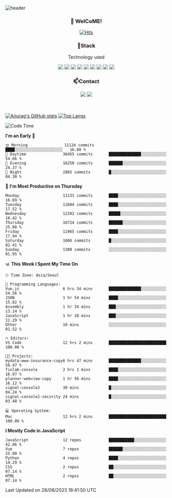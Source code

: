 ![header](https://capsule-render.vercel.app/api?type=waving&color=gradient&height=200&text=Kyungjoon&fontAlign=70&fontAlignY=40&animation=twinkling)

<h3 align="center">👋 WelCoME!</h3>

<div align=center>
  
[![Hits](https://hits.seeyoufarm.com/api/count/incr/badge.svg?url=https%3A%2F%2Fgithub.com%2Fuvula6921&count_bg=%2322BAC9&title_bg=%23827F7F&icon=iconify.svg&icon_color=%2325A27F&title=visits&edge_flat=false)](https://hits.seeyoufarm.com)
  
</div>
<h3 align="center">📌Stack</h3>
<p align="center">Technology used</p>
<div align="center"><img src="https://img.shields.io/badge/HTML5-E34F26?style=flat-square&logo=HTML5&logoColor=white"></img> <img src="https://img.shields.io/badge/CSS3-0A84FF?style=flat-square&logo=CSS3&logoColor=white"></img> <img src="https://img.shields.io/badge/JavaScript-FFCD11?style=flat-square&logo=JavaScript&logoColor=white"></img> <img src="https://img.shields.io/badge/React-00BCF6?style=flat-square&logo=React&logoColor=white"></img> <img src="https://img.shields.io/badge/jQuery-3655FF?style=flat-square&logo=jQuery&logoColor=white"></img> <img src="https://img.shields.io/badge/Ruby-E0115F?style=flat-square&logo=Ruby&logoColor=white"></img> <img src="https://img.shields.io/badge/Python-4B8BBE?style=flat-square&logo=Python&logoColor=white"></img> <img src="https://img.shields.io/badge/Vue-4FC08D?style=flat-square&logo=Vue.js&logoColor=white"></img> <img src="https://img.shields.io/badge/Nuxt-00DC82?style=flat-square&logo=Nuxt.js&logoColor=white"></img></div>

<h3 align="center">📫Contact</h3>
<div align="center"><a href="https://velog.io/@uvula6921/"><img src="https://img.shields.io/badge/Blog-20c997?style=flat-square&logo=V&logoColor=white"/></a> <a href="pkj6921@gmail.com"><img src="https://img.shields.io/badge/Gmail-EA4335?style=flat-square&logo=Gmail&logoColor=white"/></a></div>
<br>
<br>

[![Anurag's GitHub stats](https://github-readme-stats.vercel.app/api?username=uvula6921&hide=stars,issues&show_icons=true&count_private=true&theme=tokyonight)](https://github.com/anuraghazra/github-readme-stats)
[![Top Langs](https://github-readme-stats.vercel.app/api/top-langs/?username=uvula6921&hide=css,jupyter%20notebook,html&exclude_repo=uvula6921,uvula6921.github.io&layout=compact&langs_count=8)](https://github.com/anuraghazra/github-readme-stats)

<!--START_SECTION:waka-->
![Code Time](http://img.shields.io/badge/Code%20Time-1%2C806%20hrs%2024%20mins-blue)

**I'm an Early 🐤** 

```text
🌞 Morning                11124 commits       ████░░░░░░░░░░░░░░░░░░░░░   16.68 % 
🌆 Daytime                36455 commits       ██████████████░░░░░░░░░░░   54.66 % 
🌃 Evening                16250 commits       ██████░░░░░░░░░░░░░░░░░░░   24.37 % 
🌙 Night                  2865 commits        █░░░░░░░░░░░░░░░░░░░░░░░░   04.30 % 
```
📅 **I'm Most Productive on Thursday** 

```text
Monday                   11133 commits       ████░░░░░░░░░░░░░░░░░░░░░   16.69 % 
Tuesday                  11684 commits       ████░░░░░░░░░░░░░░░░░░░░░   17.52 % 
Wednesday                12282 commits       █████░░░░░░░░░░░░░░░░░░░░   18.42 % 
Thursday                 16724 commits       ██████░░░░░░░░░░░░░░░░░░░   25.08 % 
Friday                   11965 commits       ████░░░░░░░░░░░░░░░░░░░░░   17.94 % 
Saturday                 1606 commits        █░░░░░░░░░░░░░░░░░░░░░░░░   02.41 % 
Sunday                   1300 commits        ░░░░░░░░░░░░░░░░░░░░░░░░░   01.95 % 
```


📊 **This Week I Spent My Time On** 

```text
🕑︎ Time Zone: Asia/Seoul

💬 Programming Languages: 
Vue.js                   6 hrs 34 mins       ██████████████░░░░░░░░░░░   54.56 % 
JSON                     1 hr 54 mins        ████░░░░░░░░░░░░░░░░░░░░░   15.82 % 
Assembly                 1 hr 34 mins        ███░░░░░░░░░░░░░░░░░░░░░░   13.14 % 
JavaScript               1 hr 28 mins        ███░░░░░░░░░░░░░░░░░░░░░░   12.29 % 
Other                    10 mins             ░░░░░░░░░░░░░░░░░░░░░░░░░   01.52 % 

🔥 Editors: 
VS Code                  12 hrs 2 mins       █████████████████████████   100.00 % 

🐱‍💻 Projects: 
mydata-www-insurance-copy6 hrs 47 mins       ██████████████░░░░░░░░░░░   56.47 % 
finlab-console           2 hrs 2 mins        ████░░░░░░░░░░░░░░░░░░░░░   16.97 % 
planner-webview-copy     1 hr 56 mins        ████░░░░░░░░░░░░░░░░░░░░░   16.12 % 
signal-console2          30 mins             █░░░░░░░░░░░░░░░░░░░░░░░░   04.24 % 
signal-console2-security 24 mins             █░░░░░░░░░░░░░░░░░░░░░░░░   03.40 % 

💻 Operating System: 
Mac                      12 hrs 2 mins       █████████████████████████   100.00 % 
```

**I Mostly Code in JavaScript** 

```text
JavaScript               12 repos            ███████████░░░░░░░░░░░░░░   42.86 % 
Vue                      7 repos             ██████░░░░░░░░░░░░░░░░░░░   25.00 % 
Python                   4 repos             ████░░░░░░░░░░░░░░░░░░░░░   14.29 % 
CSS                      2 repos             ██░░░░░░░░░░░░░░░░░░░░░░░   07.14 % 
HTML                     2 repos             ██░░░░░░░░░░░░░░░░░░░░░░░   07.14 % 
```




 Last Updated on 28/08/2023 18:41:50 UTC
<!--END_SECTION:waka-->
